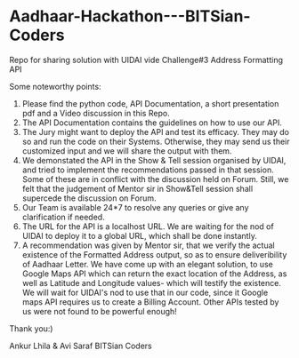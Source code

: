 # Aadhaar-Hackathon---BITSian-Coders
Repo for sharing solution with UIDAI vide Challenge#3 Address Formatting API

Some noteworthy points:
1. Please find the python code, API Documentation, a short presentation pdf and a Video discussion in this Repo.
2. The API Documentation contains the guidelines on how to use our API.
3. The Jury might want to deploy the API and test its efficacy. They may do so and run the code on their Systems. Otherwise, they may send us their customized input and we will share the output with them.
4. We demonstated the API in the Show & Tell session organised by UIDAI, and tried to implement the recommendations passed in that session. Some of these are in conflict with the discussion held on Forum. Still, we felt that the judgement of Mentor sir in Show&Tell session shall supercede the discussion on Forum.
5. Our Team is available 24*7 to resolve any queries or give any clarification if needed.
6. The URL for the API is a localhost URL. We are waiting for the nod of UIDAI to deploy it to a global URL, which shall be done instantly.
7. A recommendation was given by Mentor sir, that we verify the actual existence of the Formatted Address output, so as to ensure deliveribility of Aadhaar Letter. We have come up with an elegant solution, to use Google Maps API which can return the exact location of the Address, as well as Latitude and Longitude values- which will testify the existence. We will wait for UIDAI's nod to use that in our code, since it Google maps API requires us to create a Billing Account. Other APIs tested by us were not found to be powerful enough!

Thank you:)


Ankur Lhila & Avi Saraf
BITSian Coders
